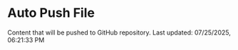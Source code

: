 # Auto Push File

Content that will be pushed to GitHub repository.
Last updated: 07/25/2025, 06:21:33 PM
